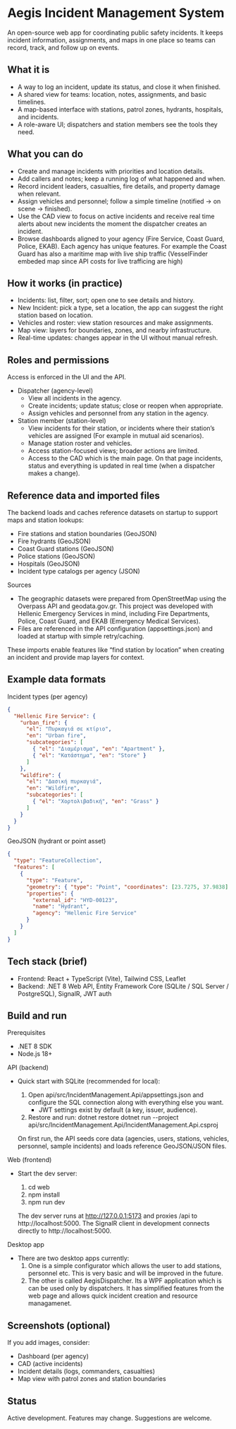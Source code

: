 # Aegis Incident Management System

An open-source web app for coordinating public safety incidents. It keeps incident information, assignments, and maps in one place so teams can record, track, and follow up on events.

## What it is
- A way to log an incident, update its status, and close it when finished.
- A shared view for teams: location, notes, assignments, and basic timelines.
- A map-based interface with stations, patrol zones, hydrants, hospitals, and incidents.
- A role-aware UI; dispatchers and station members see the tools they need.

## What you can do
- Create and manage incidents with priorities and location details.
- Add callers and notes; keep a running log of what happened and when.
- Record incident leaders, casualties, fire details, and property damage when relevant.
- Assign vehicles and personnel; follow a simple timeline (notified → on scene → finished).
- Use the CAD view to focus on active incidents and receive real time alerts about new incidents the moment the dispatcher creates an incident.
- Browse dashboards aligned to your agency (Fire Service, Coast Guard, Police, EKAB). Each agency has unique features. For example the Coast Guard has also a maritime map with live ship traffic (VesselFinder embeded map since API costs for live trafficing are high)

## How it works (in practice)
- Incidents: list, filter, sort; open one to see details and history.
- New Incident: pick a type, set a location, the app can suggest the right station based on location.
- Vehicles and roster: view station resources and make assignments.
- Map view: layers for boundaries, zones, and nearby infrastructure.
- Real-time updates: changes appear in the UI without manual refresh.

## Roles and permissions
Access is enforced in the UI and the API.

- Dispatcher (agency-level)
  - View all incidents in the agency.
  - Create incidents; update status; close or reopen when appropriate.
  - Assign vehicles and personnel from any station in the agency.
- Station member (station-level)
  - View incidents for their station, or incidents where their station’s vehicles are assigned (For example in mutual aid scenarios).
  - Manage station roster and vehicles.
  - Access station-focused views; broader actions are limited.
  - Access to the CAD which is the main page. On that page incidents, status and everything is updated in real time (when a dispatcher makes a change).

## Reference data and imported files
The backend loads and caches reference datasets on startup to support maps and station lookups:
- Fire stations and station boundaries (GeoJSON)
- Fire hydrants (GeoJSON)
- Coast Guard stations (GeoJSON)
- Police stations (GeoJSON)
- Hospitals (GeoJSON)
- Incident type catalogs per agency (JSON)

Sources
- The geographic datasets were prepared from OpenStreetMap using the Overpass API and geodata.gov.gr. This project was developed with Hellenic Emergency Services in mind, including Fire Departments, Police, Coast Guard, and EKAB (Emergency Medical Services).
- Files are referenced in the API configuration (appsettings.json) and loaded at startup with simple retry/caching.

These imports enable features like “find station by location” when creating an incident and provide map layers for context.

## Example data formats

Incident types (per agency)
```json path=null start=null
{
  "Hellenic Fire Service": {
    "urban_fire": {
      "el": "Πυρκαγιά σε κτίριο",
      "en": "Urban fire",
      "subcategories": [
        { "el": "Διαμέρισμα", "en": "Apartment" },
        { "el": "Κατάστημα", "en": "Store" }
      ]
    },
    "wildfire": {
      "el": "Δασική πυρκαγιά",
      "en": "Wildfire",
      "subcategories": [
        { "el": "Χορτολιβαδική", "en": "Grass" }
      ]
    }
  }
}
```

GeoJSON (hydrant or point asset)
```json path=null start=null
{
  "type": "FeatureCollection",
  "features": [
    {
      "type": "Feature",
      "geometry": { "type": "Point", "coordinates": [23.7275, 37.9838] },
      "properties": {
        "external_id": "HYD-00123",
        "name": "Hydrant",
        "agency": "Hellenic Fire Service"
      }
    }
  ]
}
```

## Tech stack (brief)
- Frontend: React + TypeScript (Vite), Tailwind CSS, Leaflet
- Backend: .NET 8 Web API, Entity Framework Core (SQLite / SQL Server / PostgreSQL), SignalR, JWT auth

## Build and run
Prerequisites
- .NET 8 SDK
- Node.js 18+

API (backend)
- Quick start with SQLite (recommended for local):
  1) Open api/src/IncidentManagement.Api/appsettings.json and configure the SQL connection along with everything else you want.
     - JWT settings exist by default (a key, issuer, audience).
  2) Restore and run:
     dotnet restore
     dotnet run --project api/src/IncidentManagement.Api/IncidentManagement.Api.csproj

  On first run, the API seeds core data (agencies, users, stations, vehicles, personnel, sample incidents) and loads reference GeoJSON/JSON files.

Web (frontend)
- Start the dev server:
  1) cd web
  2) npm install
  3) npm run dev

  The dev server runs at http://127.0.0.1:5173 and proxies /api to http://localhost:5000. The SignalR client in development connects directly to http://localhost:5000.

Desktop app
- There are two desktop apps currently:
  1) One is a simple configurator which allows the user to add stations, personnel etc. This is very basic and will be improved in the future.
  2) The other is called AegisDispatcher. Its a WPF application which is can be used only by dispatchers. It has simplified features from the web page and allows quick incident creation and resource managamenet.

## Screenshots (optional)
If you add images, consider:
- Dashboard (per agency)
- CAD (active incidents)
- Incident details (logs, commanders, casualties)
- Map view with patrol zones and station boundaries

## Status
Active development. Features may change. Suggestions are welcome.
